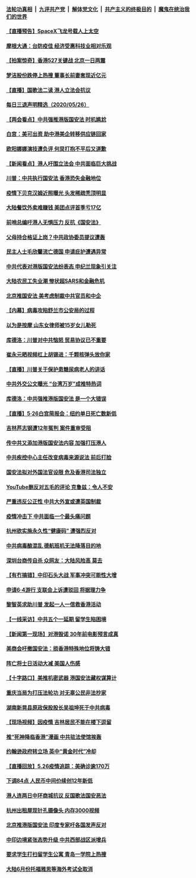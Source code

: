 

####  [法轮功真相](../../../../basic/blob/master/README.md?t=05271401) &nbsp;|&nbsp; [九评共产党](../../../../9ping.md/blob/master/README.md?t=05271401) &nbsp;|&nbsp; [解体党文化](../../../../jtdwh.md/blob/master/README.md?t=05271401)  &nbsp;|&nbsp; [共产主义的终极目的](../../../../gczydzjmd.md/blob/master/README.md?t=05271401) &nbsp;|&nbsp; [魔鬼在统治我们的世界](../../../../mgztzwmdsj.md/blob/master/README.md?t=05271401) 

#### [【直播预告】SpaceX飞龙号载人上太空](../pages/nsc413/n12139254.md?t=05271401) 

#### [摩根大通：台防疫佳 经济受惠科技业相对乐观](../pages/nsc413/n12139357.md?t=05271401) 

#### [【拍案惊奇】香港527关键战 北京一日两震](../pages/nsc413/n12139207.md?t=05271401) 


#### [梦洁股份跌停上热搜 董事长前妻套现近亿元](../pages/nsc413/n12139299.md?t=05271401) 

#### [【直播】国歌法二读 港人立法会抗议](../pages/nsc413/n12138751.md?t=05271401) 

#### [每日三退声明精选（2020/05/26）](../pages/nsc413/n12139332.md?t=05271401) 

#### [【两会看点】中共强推港版国安法 时机尴尬](../pages/nsc413/n12139129.md?t=05271401) 

#### [白宫：美可出资 助中港美企转移供应链回家](../pages/nsc413/n12138753.md?t=05271401) 

#### [欧阳娜娜演技遭负评 何炅打抱不平后又道歉](../pages/nsc413/n12139000.md?t=05271401) 

#### [【新闻看点】港人吁围立法会 中共面临巨大挑战](../pages/nsc413/n12138999.md?t=05271401) 

#### [川普：中共执行国安法 香港恐失金融地位](../pages/nsc413/n12138833.md?t=05271401) 

#### [疫情下贝克汉姆近照曝光 头发稀疏秃顶明显](../pages/nsc413/n12138702.md?t=05271401) 

#### [大陆餐饮外卖难赚钱 美团点评首季亏17亿](../pages/nsc413/n12139032.md?t=05271401) 

#### [前哨总编吁港人无惧压力 反抗《国安法》](../pages/nsc413/n12138914.md?t=05271401) 

#### [父母持合格证上岗？中共政协委员提议遭轰](../pages/nsc413/n12138834.md?t=05271401) 

#### [民主人士毛欣馨流亡德国 申请庇护遭遇异常](../pages/nsc413/n12138948.md?t=05271401) 

#### [中共代表对港版国安法纷表态 申纪兰现象引关注](../pages/nsc413/n12138749.md?t=05271401) 

#### [大陆农民工失业潮 惨状超SARS和金融危机](../pages/nsc413/n12138822.md?t=05271401) 

#### [北京推国安法 美考虑制裁中共官员和中企](../pages/nsc413/n12138812.md?t=05271401) 

#### [【内幕】病毒攻陷舒兰市公安局的过程](../pages/nsc413/n12138645.md?t=05271401) 

#### [以为是按摩 山东女律师被15岁女儿勒死](../pages/nsc413/n12138764.md?t=05271401) 

#### [库德洛：川普对中共恼怒 贸易协议已不重要](../pages/nsc413/n12138603.md?t=05271401) 

#### [崔永元晒视频杠上胡锡进：千颗核弹头放你家](../pages/nsc413/n12138527.md?t=05271401) 

#### [【直播】川普关于保护患糖尿病老人的讲话](../pages/nsc413/n12138244.md?t=05271401) 

#### [中共外交公文曝光 “台湾万岁”成推特热词](../pages/nsc413/n12138581.md?t=05271401) 

#### [库德洛：中共强推港版国安法 是一个大错误](../pages/nsc413/n12138594.md?t=05271401) 

#### [【直播】5·26白宫简报会：纽约单日死亡数新低](../pages/nsc413/n12138243.md?t=05271401) 

#### [吉林芦志钢遭12年冤判 案件重审受阻](../pages/nsc413/n12138503.md?t=05271401) 

#### [传中共又添加港版国安法内容 加强打压港人](../pages/nsc413/n12138391.md?t=05271401) 

#### [中共疾控中心主任改变病毒来源说法 前后打脸](../pages/nsc413/n12138289.md?t=05271401) 

#### [国安法拟对外国法官设限 危及香港司法独立](../pages/nsc413/n12138421.md?t=05271401) 

#### [YouTube删反对五毛的评论 克鲁兹：令人不安](../pages/nsc413/n12138235.md?t=05271401) 

#### [严重违反公正性 中共大外宣或遭英国制裁](../pages/nsc413/n12138040.md?t=05271401) 

#### [疫情冲击下 中共面临一个最头痛问题](../pages/nsc413/n12138366.md?t=05271401) 

#### [杭州欲实施永久性“健康码” 遭强烈反对](../pages/nsc413/n12138231.md?t=05271401) 

#### [中共病毒酿混乱 德航班机无法降落目的地](../pages/nsc413/n12138234.md?t=05271401) 

#### [深圳台商传自杀 众网友：大陆风险高 莫去](../pages/nsc413/n12138129.md?t=05271401) 

#### [【有冇搞错】中印石头大战 军事冲突可能性大增](../pages/nsc413/n12138429.md?t=05271401) 

#### [申请6·4游行 支联会上诉遭驳回 将据理力争](../pages/nsc413/n12138167.md?t=05271401) 

#### [黎智英求助川普 发起一人一信救香港活动](../pages/nsc413/n12138020.md?t=05271401) 

#### [【一线采访】中共五个一延期 留学生陷困境](../pages/nsc413/n12138017.md?t=05271401) 

#### [【新闻第一现场】对港毁诺 30年前电影预言成真](../pages/nsc413/n12138113.md?t=05271401) 

#### [美商会吁撤国安法：损香港特殊地位将铸大错](../pages/nsc413/n12138173.md?t=05271401) 

#### [阵亡将士日活动大减 美国人伤感](../pages/nsc413/n12137864.md?t=05271401) 

#### [【十字路口】美推机密武器 港国安法藏权谋算计](../pages/nsc413/n12136338.md?t=05271401) 

#### [重庆当局为打压法轮功 对无辜公民非法抄家](../pages/nsc413/n12136656.md?t=05271401) 

#### [湖南新晃县原政保股股长吴祖坤死于中共病毒](../pages/nsc413/n12137335.md?t=05271401) 

#### [【现场视频】因疫情 吉林居民不能在楼下逗留](../pages/nsc413/n12137651.md?t=05271401) 


#### [推“死神降临香港”漫画 中共驻法使馆挨轰](../pages/nsc413/n12137278.md?t=05271401) 

#### [约翰逊政府转立场 英中“黄金时代”冷却](../pages/nsc413/n12137765.md?t=05271401) 

#### [【直播回放】5.26疫情追踪：美确诊逾170万](../pages/nsc413/n12137714.md?t=05271401) 

#### [下调84点 人民币中间价续创12年新低](../pages/nsc413/n12137376.md?t=05271401) 

#### [港人连两日中环商城抗议 反国歌法国安恶法](../pages/nsc413/n12137489.md?t=05271401) 

#### [杭州出租屋现针孔摄像头 内存3000视频](../pages/nsc413/n12137565.md?t=05271401) 

#### [北京推港版国安法 印度专家吁各国发声反对](../pages/nsc413/n12137423.md?t=05271401) 

#### [中印边境紧张态势升级 中共西部战区派增兵](../pages/nsc413/n12137351.md?t=05271401) 

#### [要求学生打扫留学生公寓 青岛一学院上热搜](../pages/nsc413/n12136952.md?t=05271401) 

#### [大陆6月份托福雅思等海外考试全取消](../pages/nsc413/n12137501.md?t=05271401) 

